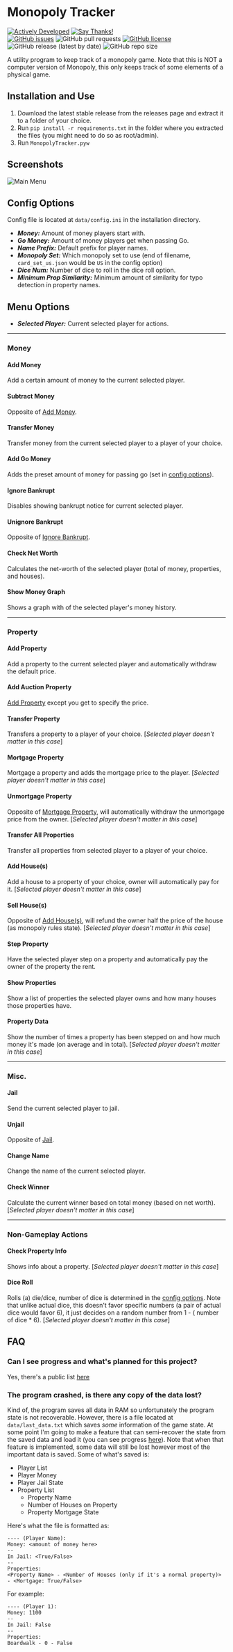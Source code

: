 # Monopoly Tracker

[![Actively Developed](https://img.shields.io/badge/Maintenance%20Level-Actively%20Developed-brightgreen.svg)](https://github.com/TheodoreHua/MaintenanceLevels#actively-developed)
[![Say Thanks!](https://img.shields.io/badge/Say%20Thanks-!-1EAEDB.svg)](https://saythanks.io/to/theodorehuadev@gmail.com)  
[![GitHub issues](https://img.shields.io/github/issues/TheodoreHua/MonopolyTracker)](https://github.com/TheodoreHua/MonopolyTracker/issues)
![GitHub pull requests](https://img.shields.io/github/issues-pr/TheodoreHua/MonopolyTracker)
[![GitHub license](https://img.shields.io/github/license/TheodoreHua/MonopolyTracker)](https://github.com/TheodoreHua/MonopolyTracker/blob/master/LICENSE)
![GitHub release (latest by date)](https://img.shields.io/github/v/release/TheodoreHua/MonopolyTracker)
![GitHub repo size](https://img.shields.io/github/repo-size/TheodoreHua/MonopolyTracker)

A utility program to keep track of a monopoly game. Note that this is NOT a computer version of Monopoly, this only
keeps track of some elements of a physical game.

## Installation and Use

1. Download the latest stable release from the releases page and extract it to a folder of your choice.
2. Run `pip install -r requirements.txt` in the folder where you extracted the files (you might need to do so as
   root/admin).
3. Run `MonopolyTracker.pyw`

## Screenshots

![Main Menu](https://pomf.lain.la/f/kuovh95k.png)

## Config Options

Config file is located at `data/config.ini` in the installation directory.

- ***Money:*** Amount of money players start with.
- ***Go Money:*** Amount of money players get when passing Go.
- ***Name Prefix:*** Default prefix for player names.
- ***Monopoly Set:*** Which monopoly set to use (end of filename, `card_set_us.json` would be `US` in the config option)
- ***Dice Num:*** Number of dice to roll in the dice roll option.
- ***Minimum Prop Similarity:*** Minimum amount of similarity for typo detection in property names.

## Menu Options

- ***Selected Player:*** Current selected player for actions.

---

### Money

#### Add Money

Add a certain amount of money to the current selected player.

#### Subtract Money

Opposite of [Add Money](#add-money).

#### Transfer Money

Transfer money from the current selected player to a player of your choice.

#### Add Go Money

Adds the preset amount of money for passing go (set in [config options](#config-options)).

#### Ignore Bankrupt

Disables showing bankrupt notice for current selected player.

#### Unignore Bankrupt

Opposite of [Ignore Bankrupt](#ignore-bankrupt).

#### Check Net Worth

Calculates the net-worth of the selected player (total of money, properties, and houses).

#### Show Money Graph

Shows a graph with of the selected player's money history.

---

### Property

#### Add Property

Add a property to the current selected player and automatically withdraw the default price.

#### Add Auction Property

[Add Property](#add-property) except you get to specify the price.

#### Transfer Property

Transfers a property to a player of your choice. [*Selected player doesn't matter in this case*]

#### Mortgage Property

Mortgage a property and adds the mortgage price to the player. [*Selected player doesn't matter in this case*]

#### Unmortgage Property

Opposite of [Mortgage Property](#mortgage-property), will automatically withdraw the unmortgage price from the owner.
[*Selected player doesn't matter in this case*]

#### Transfer All Properties

Transfer all properties from selected player to a player of your choice.

#### Add House(s)

Add a house to a property of your choice, owner will automatically pay for it.
[*Selected player doesn't matter in this case*]

#### Sell House(s)

Opposite of [Add House(s)](#add-houses), will refund the owner half the price of the house (as monopoly rules state).
[*Selected player doesn't matter in this case*]

#### Step Property

Have the selected player step on a property and automatically pay the owner of the property the rent.

#### Show Properties

Show a list of properties the selected player owns and how many houses those properties have.

#### Property Data

Show the number of times a property has been stepped on and how much money it's made (on average and in total).
[*Selected player doesn't matter in this case*]

---

### Misc.

#### Jail

Send the current selected player to jail.

#### Unjail

Opposite of [Jail](#jail).

#### Change Name

Change the name of the current selected player.

#### Check Winner

Calculate the current winner based on total money (based on net worth). [*Selected player doesn't matter in this case*]

---

### Non-Gameplay Actions

#### Check Property Info

Shows info about a property. [*Selected player doesn't matter in this case*]

#### Dice Roll

Rolls (a) die/dice, number of dice is determined in the [config options](#config-options). Note that unlike actual dice,
this doesn't favor specific numbers (a pair of actual dice would favor 6), it just decides on a random number from 1 - (
number of dice * 6). [*Selected player doesn't matter in this case*]

## FAQ

### Can I see progress and what's planned for this project?

Yes, there's a public list [here](https://app.gitkraken.com/glo/board/X7UQ_Lw5GgAS1Gj1)

### The program crashed, is there any copy of the data lost?

Kind of, the program saves all data in RAM so unfortunately the program state is not recoverable. However, there is a
file located at `data/last_data.txt` which saves *some* information of the game state. At some point I'm going to make a
feature that can semi-recover the state from the saved data and load it (you can see progress
[here](https://app.gitkraken.com/glo/view/card/b136c23ed17044d1a79b8448c4fd1feb)). Note that when that feature is
implemented, some data will still be lost however most of the important data is saved. Some of what's saved is:

- Player List
- Player Money
- Player Jail State
- Property List
    - Property Name
    - Number of Houses on Property
    - Property Mortgage State

Here's what the file is formatted as:

```
---- (Player Name):
Money: <amount of money here>
--
In Jail: <True/False>
--
Properties:
<Property Name> - <Number of Houses (only if it's a normal property)> - <Mortgage: True/False>
```

For example:

```
---- (Player 1):
Money: 1100
--
In Jail: False
--
Properties:
Boardwalk - 0 - False
```
